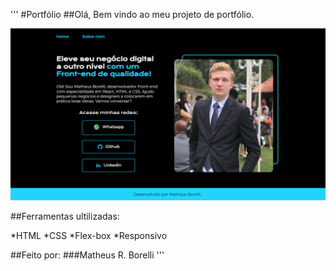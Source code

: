 '''
#Portfólio 
##Olá, Bem vindo ao meu projeto de portfólio.

![imagem](https://github.com/MBorelli/Portfolio/blob/master/assets/Captura%20de%20tela%202024-02-07%20180957.png)

##Ferramentas ultilizadas:

*HTML
*CSS
*Flex-box
*Responsivo

##Feito por:
###Matheus R. Borelli
'''

